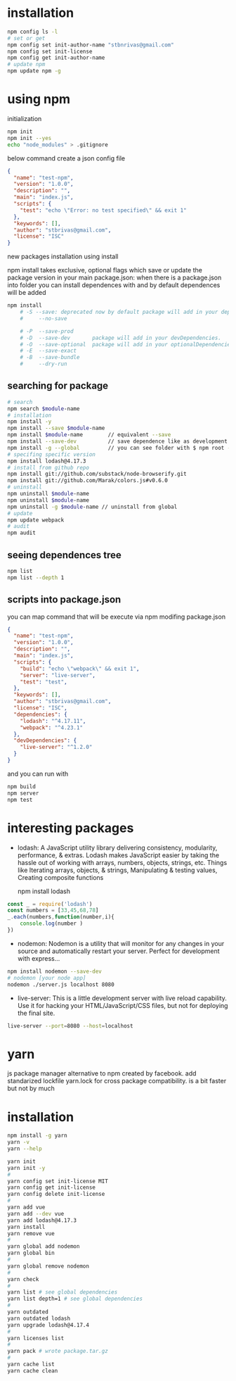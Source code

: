 # installation

```bash
npm config ls -l
# set or get
npm config set init-author-name "stbnrivas@gmail.com"
npm config set init-license
npm config get init-author-name
# update npm
npm update npm -g
```

# using npm
initialization 

```bash
npm init
npm init --yes
echo "node_modules" > .gitignore
```

below command create a json config file	

```json
{
  "name": "test-npm",
  "version": "1.0.0",
  "description": "",
  "main": "index.js",
  "scripts": {
    "test": "echo \"Error: no test specified\" && exit 1"
  },
  "keywords": [],
  "author": "stbrivas@gmail.com",
  "license": "ISC"
}
```

new packages installation using install



npm install takes exclusive, optional flags which save or update the package version in your main package.json:
when there is a package.json into folder you can install dependences with and by default dependences will be added

```bash
npm install 
	# -S --save: deprecated now by default package will add in your dependencies.
	#     --no-save

	# -P  --save-prod
	# -D  --save-dev	   package will add in your devDependencies.
	# -O  --save-optional  package will add in your optionalDependencies.
	# -E  --save-exact
	# -B  --save-bundle
	# 	  --dry-run
```


## searching for package

```bash
# search
npm search $module-name
# installation 
npm install -y
npm install --save $module-name
npm install $module-name		// equivalent --save
npm install --save-dev			// save dependence like as development dependence
npm install -g --global			// you can see folder with $ npm root -g
# specifing specific version
npm install lodash@4.17.3
# install from github repo
npm install git://github.com/substack/node-browserify.git
npm install git://github.com/Marak/colors.js#v0.6.0
# uninstall 
npm uninstall $module-name
npm uninstall $module-name
npm uninstall -g $module-name // uninstall from global
# update
npm update webpack
# audit
npm audit
```

## seeing dependences tree

```bash
npm list
npm list --depth 1
```


## scripts into package.json

you can map command that will be execute via npm modifing package.json


```json
{
  "name": "test-npm",
  "version": "1.0.0",
  "description": "",
  "main": "index.js",
  "scripts": {
    "build": "echo \"webpack\" && exit 1",
    "server": "live-server",
    "test": "test",
  },
  "keywords": [],
  "author": "stbrivas@gmail.com",
  "license": "ISC",
  "dependencies": {
    "lodash": "^4.17.11",
    "webpack": "^4.23.1"
  },
  "devDependencies": {
    "live-server": "^1.2.0"
  }
}
```

and you can run with 

```bash
npm build
npm server
npm test
```



# interesting packages 

- lodash: A JavaScript utility library delivering consistency, modularity, performance, & extras. Lodash makes JavaScript easier by taking the hassle out of working with arrays, numbers, objects, strings, etc. Things like Iterating arrays, objects, & strings, Manipulating & testing values, Creating composite functions

	npm install lodash

```javascript
const _ = require('lodash')
const numbers = [33,45,68,78]
_.each(numbers,function(number,i){
	console.log(number )
})
```
 
 - nodemon: Nodemon is a utility that will monitor for any changes in your source and automatically restart your server. Perfect for development with express...

```bash
npm install nodemon --save-dev
# nodemon [your node app]
nodemon ./server.js localhost 8080
```

- live-server: This is a little development server with live reload capability. Use it for hacking your HTML/JavaScript/CSS files, but not for deploying the final site.

```bash
live-server --port=8080 --host=localhost
```





# yarn

js package manager alternative to npm created by facebook. add standarized lockfile yarn.lock for cross package compatibility. is a bit faster but not by much


# installation

```bash
npm install -g yarn
yarn -v
yarn --help
```



```bash
yarn init
yarn init -y
#
yarn config set init-license MIT
yarn config get init-license
yarn config delete init-license
#
yarn add vue
yarn add --dev vue
yarn add lodash@4.17.3
yarn install
yarn remove vue
#
yarn global add nodemon
yarn global bin
#
yarn global remove nodemon
# 
yarn check
# 
yarn list # see global dependencies
yarn list depth=1 # see global dependencies
#
yarn outdated
yarn outdated lodash
yarn upgrade lodash@4.17.4
#
yarn licenses list
# 
yarn pack # wrote package.tar.gz
#
yarn cache list
yarn cache clean
```